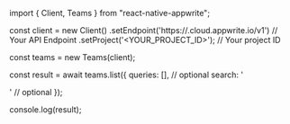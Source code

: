 import { Client, Teams } from "react-native-appwrite";

const client = new Client()
    .setEndpoint('https://<REGION>.cloud.appwrite.io/v1') // Your API Endpoint
    .setProject('<YOUR_PROJECT_ID>'); // Your project ID

const teams = new Teams(client);

const result = await teams.list({
    queries: [], // optional
    search: '<SEARCH>' // optional
});

console.log(result);

